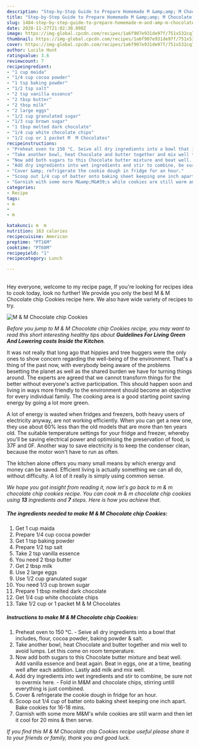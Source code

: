 ```yaml
---
description: "Step-by-Step Guide to Prepare Homemade M &amp;amp; M Chocolate chip Cookies"
title: "Step-by-Step Guide to Prepare Homemade M &amp;amp; M Chocolate chip Cookies"
slug: 1484-step-by-step-guide-to-prepare-homemade-m-and-amp-m-chocolate-chip-cookies
date: 2020-11-27T21:02:30.098Z
image: https://img-global.cpcdn.com/recipes/1a6f907e931de97f/751x532cq70/m-m-chocolate-chip-cookies-recipe-main-photo.jpg
thumbnail: https://img-global.cpcdn.com/recipes/1a6f907e931de97f/751x532cq70/m-m-chocolate-chip-cookies-recipe-main-photo.jpg
cover: https://img-global.cpcdn.com/recipes/1a6f907e931de97f/751x532cq70/m-m-chocolate-chip-cookies-recipe-main-photo.jpg
author: Lucile Hunt
ratingvalue: 3.6
reviewcount: 7
recipeingredient:
- "1 cup maida"
- "1/4 cup cocoa powder"
- "1 tsp baking powder"
- "1/2 tsp salt"
- "2 tsp vanilla essence"
- "2 tbsp butter"
- "2 tbsp milk"
- "2 large eggs"
- "1/2 cup granulated sugar"
- "1/3 cup brown sugar"
- "1 tbsp melted dark chocolate"
- "1/4 cup white chocolate chips"
- "1/2 cup or 1 packet M  M Chocolates"
recipeinstructions:
- "Preheat oven to 150 °C. Seive all dry ingredients into a bowl that includes, flour, cocoa powder, baking powder &amp; salt."
- "Take another bowl, heat Chocolate and butter together and mix well to avoid lumps. Let this come on room temperature."
- "Now add both sugars to this Chocolate butter mixture and beat well. Add vanilla essence and beat again. Beat in eggs, one at a time, beating well after each addition. Lastly add milk and mix well."
- "Add dry ingredients into wet ingredients and stir to combine, be sure not to overmix here. Fold in M&amp;M and chocolate chips, stirring untill everything is just combined."
- "Cover &amp; refrigerate the cookie dough in fridge for an hour."
- "Scoop out 1/4 cup of batter onto baking sheet keeping one inch apart. Bake cookies for 16-18 mins."
- "Garnish with some more M&amp;M&#39;s while cookies are still warm and then let it cool for 20 mins &amp; then serve."
categories:
- Recipe
tags:
- m
- 
- m

katakunci: m  m 
nutrition: 163 calories
recipecuisine: American
preptime: "PT16M"
cooktime: "PT60M"
recipeyield: "1"
recipecategory: Lunch

---
```

<br>
Hey everyone, welcome to my recipe page, If you're looking for recipes idea to cook today, look no further! We provide you only the best M &amp; M Chocolate chip Cookies recipe here. We also have wide variety of recipes to try.
<br>


![M &amp; M Chocolate chip Cookies](https://img-global.cpcdn.com/recipes/1a6f907e931de97f/751x532cq70/m-m-chocolate-chip-cookies-recipe-main-photo.jpg)

<i>Before you jump to M &amp; M Chocolate chip Cookies recipe, you may want to read this short interesting healthy tips about 
<strong>Guidelines For Living Green And Lowering costs Inside the Kitchen</strong>.</i>
</br>

It was not really that long ago that hippies and tree huggers were the only ones to show concern regarding the well-being of the environment. That's a thing of the past now, with everybody being aware of the problems besetting the planet as well as the shared burden we have for turning things around. The experts are agreed that we cannot transform things for the better without everyone's active participation. This should happen soon and living in ways more friendly to the environment should become an objective for every individual family. The cooking area is a good starting point saving energy by going a lot more green.

A lot of energy is wasted when fridges and freezers, both heavy users of electricity anyway, are not working efficiently. When you can get a new one, they use about 60% less than the old models that are more than ten years old. The suitable temperature settings for your fridge and freezer, whereby you'll be saving electrical power and optimising the preservation of food, is 37F and 0F. Another way to save electricity is to keep the condenser clean, because the motor won't have to run as often.

The kitchen alone offers you many small means by which energy and money can be saved. Efficient living is actually something we can all do, without difficulty. A lot of it really is simply using common sense.


<i>We hope you got insight from reading it, now let's go back to m &amp; m chocolate chip cookies recipe. You can cook m &amp; m chocolate chip cookies using <strong>13</strong> ingredients and <strong>7</strong> steps. Here is how you achieve that.
</i>

##### The ingredients needed to make M &amp; M Chocolate chip Cookies:

1. Get 1 cup maida
1. Prepare 1/4 cup cocoa powder
1. Get 1 tsp baking powder
1. Prepare 1/2 tsp salt
1. Take 2 tsp vanilla essence
1. You need 2 tbsp butter
1. Get 2 tbsp milk
1. Use 2 large eggs
1. Use 1/2 cup granulated sugar
1. You need 1/3 cup brown sugar
1. Prepare 1 tbsp melted dark chocolate
1. Get 1/4 cup white chocolate chips
1. Take 1/2 cup or 1 packet M &amp; M Chocolates


##### Instructions to make M &amp; M Chocolate chip Cookies:

1. Preheat oven to 150 °C. - Seive all dry ingredients into a bowl that includes, flour, cocoa powder, baking powder &amp; salt.
1. Take another bowl, heat Chocolate and butter together and mix well to avoid lumps. Let this come on room temperature.
1. Now add both sugars to this Chocolate butter mixture and beat well. Add vanilla essence and beat again. Beat in eggs, one at a time, beating well after each addition. Lastly add milk and mix well.
1. Add dry ingredients into wet ingredients and stir to combine, be sure not to overmix here. - Fold in M&amp;M and chocolate chips, stirring untill everything is just combined.
1. Cover &amp; refrigerate the cookie dough in fridge for an hour.
1. Scoop out 1/4 cup of batter onto baking sheet keeping one inch apart. Bake cookies for 16-18 mins.
1. Garnish with some more M&amp;M&#39;s while cookies are still warm and then let it cool for 20 mins &amp; then serve.


<i>If you find this M &amp; M Chocolate chip Cookies recipe useful please share it to your friends or family, thank you and good luck.</i>
